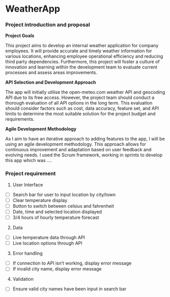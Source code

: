 # WeatherApp

### Project introduction and proposal
**Project Goals**

This project aims to develop an internal weather application for company employees. It will provide accurate and timely weather information for various locations, enhancing employee operational efficiency and reducing third party dependencies. Furthermore, this project will foster a culture of innovation and learning within the development team to evaluate current processes and assess areas improvements. 

**API Selection and Development Approach**

The app will initially utilise the open-meteo.com weather API and geocoding API due to its free access. However, the project team should conduct a thorough evaluation of all API options in the long term. This evaluation should consider factors such as cost, data accuracy, feature set, and API limits to determine the most suitable solution for the project budget and requirements.

**Agile Development Methodology**

As I aim to have an iterative approach to adding features to the app, I will be using an agile development methodology. This approach allows for continuous improvement and adaptation based on user feedback and evolving needs. I used the Scrum framework, working in sprints to develop this app which was …. 

### Project requirement

1. User Interface
- [ ] Search bar for user to input location by city/town
- [ ] Clear temperature display 
- [ ] Button to switch between celsius and fahrenheit 
- [ ] Date, time and selected location displayed 
- [ ] 3/4 hours of hourly temperature forecast 

2. Data
- [ ] Live temperature data through API 
- [ ] Live location options through API

3. Error handling
- [ ] If connection to API isn’t working, display error message
- [ ] If invalid city name, display error message 

4. Validation
- [ ] Ensure valid city names have been input in search bar

